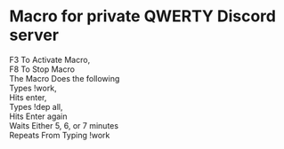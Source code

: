 # Macro for private QWERTY Discord server
F3 To Activate Macro, <br />
F8 To Stop Macro <br />
The Macro Does the following <br />
Types !work, <br />
Hits enter, <br />
Types !dep all, <br />
Hits Enter again <br />
Waits Either 5, 6, or 7 minutes <br />
Repeats From Typing !work <br />
